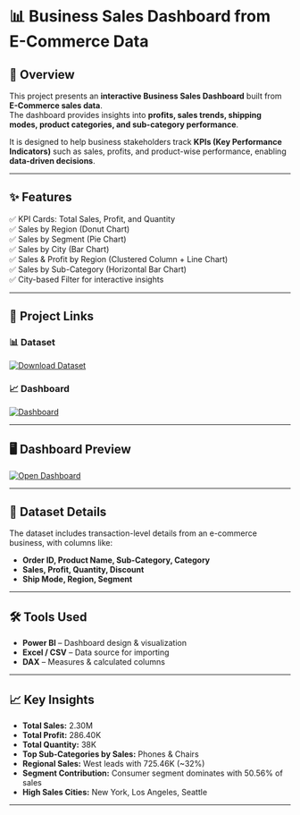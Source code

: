 # 📊 Business Sales Dashboard from E-Commerce Data

## 📝 Overview
This project presents an **interactive Business Sales Dashboard** built from **E-Commerce sales data**.  
The dashboard provides insights into **profits, sales trends, shipping modes, product categories, and sub-category performance**.  

It is designed to help business stakeholders track **KPIs (Key Performance Indicators)** such as sales, profits, and product-wise performance, enabling **data-driven decisions**.

---

## ✨ Features  
✅ KPI Cards: Total Sales, Profit, and Quantity  
✅ Sales by Region (Donut Chart)  
✅ Sales by Segment (Pie Chart)  
✅ Sales by City (Bar Chart)  
✅ Sales & Profit by Region (Clustered Column + Line Chart)  
✅ Sales by Sub-Category (Horizontal Bar Chart)  
✅ City-based Filter for interactive insights  

---

## 📂 Project Links  

### 📊 Dataset  
[![Download Dataset](https://img.shields.io/badge/DATASET-Download-blue?style=for-the-badge&logo=microsoft-excel&logoColor=white)](https://github.com/amar4542/Business-Sales/blob/main/superstore.xls)

### 📈 Dashboard  
[![Dashboard](https://img.shields.io/badge/DASHBOARD-Preview-brightgreen?style=for-the-badge&logo=tableau&logoColor=white)](#)

---

## 🖥 Dashboard Preview  

[![Open Dashboard](https://img.shields.io/badge/VIEW-Dashboard-blue?style=for-the-badge&logo=google-chrome&logoColor=white)](#)



---
## 📂 Dataset Details 
The dataset includes transaction-level details from an e-commerce business, with columns like:
- **Order ID, Product Name, Sub-Category, Category**
- **Sales, Profit, Quantity, Discount**
- **Ship Mode, Region, Segment**

---

## 🛠 Tools Used
- **Power BI** – Dashboard design & visualization  
- **Excel / CSV** – Data source for importing  
- **DAX** – Measures & calculated columns  

---

## 📈 Key Insights  
- **Total Sales:** 2.30M  
- **Total Profit:** 286.40K  
- **Total Quantity:** 38K  
- **Top Sub-Categories by Sales:** Phones & Chairs  
- **Regional Sales:** West leads with 725.46K (~32%)  
- **Segment Contribution:** Consumer segment dominates with 50.56% of sales  
- **High Sales Cities:** New York, Los Angeles, Seattle    

---


